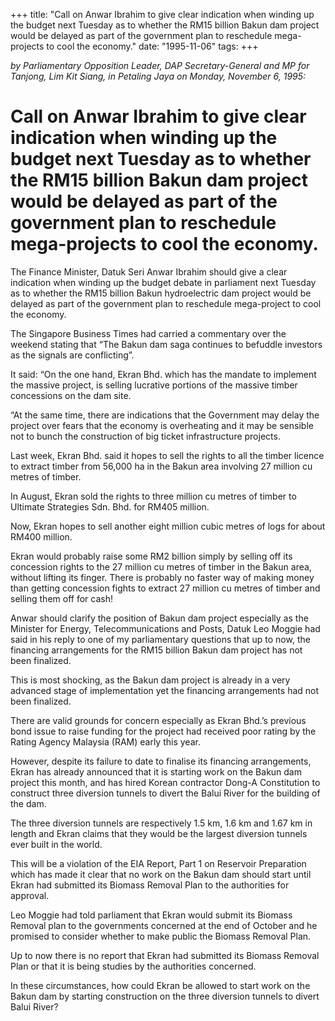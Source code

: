 +++ 
title: "Call on Anwar Ibrahim to give clear indication when winding up the budget next Tuesday as to whether the RM15 billion Bakun dam project would be delayed as part of the government plan to reschedule mega-projects to cool the economy."
date: "1995-11-06"
tags:
+++

_by Parliamentary Opposition Leader, DAP Secretary-General and MP for Tanjong, Lim Kit Siang, in Petaling Jaya on Monday, November 6, 1995:_

# Call on Anwar Ibrahim to give clear indication when winding up the budget next Tuesday as to whether the RM15 billion Bakun dam project would be delayed as part of the government plan to reschedule mega-projects to cool the economy.

The Finance Minister, Datuk Seri Anwar Ibrahim should give a clear indication when winding up the budget debate in parliament next Tuesday as to whether the RM15 billion Bakun hydroelectric dam project would be delayed as part of the government plan to reschedule mega-project to cool the economy.</u>

The Singapore Business Times had carried a commentary over the weekend stating that “The Bakun dam saga continues to befuddle investors as the signals are conflicting”.

It said: “On the one hand, Ekran Bhd. which has the mandate to implement the massive project, is selling lucrative portions of the massive timber concessions on the dam site.

“At the same time, there are indications that the Government may delay the project over fears that the economy is overheating and it may be sensible not to bunch the construction of big ticket infrastructure projects.

Last week, Ekran Bhd. said it hopes to sell the rights to all the timber licence to extract timber from 56,000 ha in the Bakun area involving 27 million cu metres of timber.

In August, Ekran sold the rights to three million cu metres of timber to Ultimate Strategies Sdn. Bhd. for RM405 million.

Now, Ekran hopes to sell another eight million cubic metres of logs for about RM400 million.

Ekran would probably raise some RM2 billion simply by selling off its concession rights to the 27 million cu metres of timber in the Bakun area, without lifting its finger. There is probably no faster way of making money than getting concession fights to extract 27 million cu metres of timber and selling them off for cash!

Anwar should clarify the position of Bakun dam project especially as the Minister for Energy, Telecommunications and Posts, Datuk Leo Moggie had said in his reply to one of my parliamentary questions that up to now, the financing arrangements for the RM15 billion Bakun dam project has not been finalized.

This is most shocking, as the Bakun dam project is already in a very advanced stage of implementation yet the financing arrangements had not been finalized.

There are valid grounds for concern especially as Ekran Bhd.’s previous bond issue to raise funding for the project had received poor rating by the Rating Agency Malaysia (RAM) early this year.

However, despite its failure to date to finalise its financing arrangements, Ekran has already announced that it is starting work on the Bakun dam project this month, and has hired Korean contractor Dong-A Constitution to construct three diversion tunnels to divert the Balui River for the building of the dam.

The three diversion tunnels are respectively 1.5 km, 1.6 km and 1.67 km in length and Ekran claims that they would be the largest diversion tunnels ever built in the world.

This will be a violation of the EIA Report, Part 1 on Reservoir Preparation which has made it clear that no work on the Bakun dam should start until Ekran had submitted its Biomass Removal Plan to the authorities for approval.

Leo Moggie had told parliament that Ekran would submit its Biomass Removal plan to the governments concerned at the end of October and he promised to consider whether to make public the Biomass Removal Plan.

Up to now there is no report that Ekran had submitted its Biomass Removal Plan or that it is being studies by the authorities concerned.

In these circumstances, how could Ekran be allowed to start work on the Bakun dam by starting construction on the three diversion tunnels to divert Balui River? 
